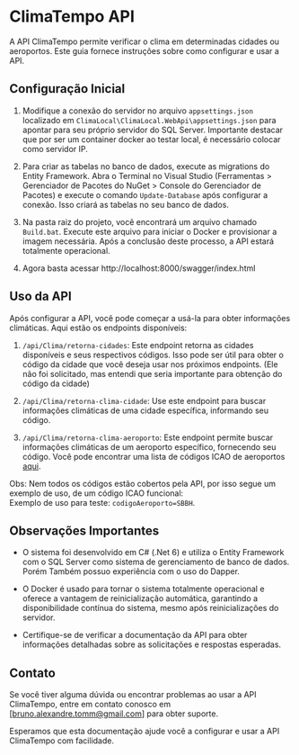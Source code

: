 # ClimaTempo API

A API ClimaTempo permite verificar o clima em determinadas cidades ou aeroportos. Este guia fornece instruções sobre como configurar e usar a API.

## Configuração Inicial

1. Modifique a conexão do servidor no arquivo `appsettings.json` localizado em `ClimaLocal\ClimaLocal.WebApi\appsettings.json` para apontar para seu próprio servidor do SQL Server. Importante destacar que por ser um container docker ao testar local, é necessário colocar como servidor IP.

2. Para criar as tabelas no banco de dados, execute as migrations do Entity Framework. Abra o Terminal no Visual Studio (Ferramentas > Gerenciador de Pacotes do NuGet > Console do Gerenciador de Pacotes) e execute o comando `Update-Database` após configurar a conexão. Isso criará as tabelas no seu banco de dados.

3. Na pasta raiz do projeto, você encontrará um arquivo chamado `Build.bat`. Execute este arquivo para iniciar o Docker e provisionar a imagem necessária. Após a conclusão deste processo, a API estará totalmente operacional.

4. Agora basta acessar http://localhost:8000/swagger/index.html

## Uso da API

Após configurar a API, você pode começar a usá-la para obter informações climáticas. Aqui estão os endpoints disponíveis:

1. `/api/Clima/retorna-cidades`: Este endpoint retorna as cidades disponíveis e seus respectivos códigos. Isso pode ser útil para obter o código da cidade que você deseja usar nos próximos endpoints. (Ele não foi solicitado, mas entendi que seria importante para obtenção do código da cidade)

2. `/api/Clima/retorna-clima-cidade`: Use este endpoint para buscar informações climáticas de uma cidade específica, informando seu código.

3. `/api/Clima/retorna-clima-aeroporto`: Este endpoint permite buscar informações climáticas de um aeroporto específico, fornecendo seu código. Você pode encontrar uma lista de códigos ICAO de aeroportos [aqui](https://pt.wikipedia.org/wiki/Lista_de_aeroportos_do_Brasil_por_c%C3%B3digo_aeroportu%C3%A1rio_ICAO).<br>


Obs: Nem todos os códigos estão cobertos pela API, por isso segue um exemplo de uso, de um código ICAO funcional:<br>
Exemplo de uso para teste: `codigoAeroporto=SBBH`.

## Observações Importantes

- O sistema foi desenvolvido em C# (.Net 6) e utiliza o Entity Framework com o SQL Server como sistema de gerenciamento de banco de dados. Porém Também possuo experiência com o uso do Dapper.

- O Docker é usado para tornar o sistema totalmente operacional e oferece a vantagem de reinicialização automática, garantindo a disponibilidade contínua do sistema, mesmo após reinicializações do servidor.

- Certifique-se de verificar a documentação da API para obter informações detalhadas sobre as solicitações e respostas esperadas.

## Contato

Se você tiver alguma dúvida ou encontrar problemas ao usar a API ClimaTempo, entre em contato conosco em [bruno.alexandre.tomm@gmail.com] para obter suporte.

Esperamos que esta documentação ajude você a configurar e usar a API ClimaTempo com facilidade.


